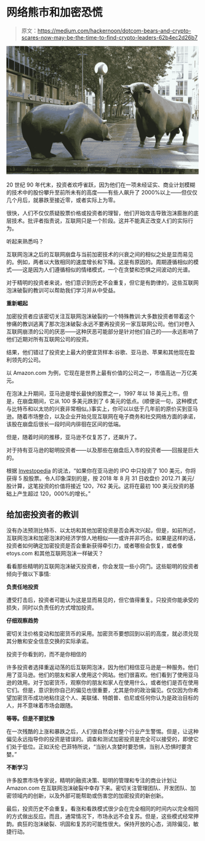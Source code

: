 # 网络熊市和加密恐慌

> 原文：<https://medium.com/hackernoon/dotcom-bears-and-crypto-scares-now-may-be-the-time-to-find-crypto-leaders-62b4ec2d26b7>

![](img/b92c904f4c6be27f2ab8b55ea306ba54.png)

20 世纪 90 年代末，投资者欢呼雀跃，因为他们在一项未经证实、商业计划模糊的技术中的股份攀升至前所未有的高度——有些人飙升了 2000%以上——但仅仅几个月后，就暴跌至接近零，或者实际上为零。

很快，人们不仅仅质疑股票价格或投资者的理智，他们开始攻击导致泡沫膨胀的底层技术。批评者指责说，互联网只是一个阶段。这并不能真正改变人们的实际行为。

听起来熟悉吗？

互联网泡沫之后的互联网崩盘与当前加密技术的兴衰之间的相似之处是显而易见的。例如，两者以大致相同的速度增长和下降。这是有原因的。周期遵循相似的模式——这是因为人们遵循相似的情绪模式，一个在贪婪和恐惧之间波动的光谱。

对于精明的投资者来说，他们意识到历史不会重复，但它是有韵律的，这些互联网泡沫破裂的教训可以帮助我们学习并从中受益。

**重新崛起**

加密投资者应该密切关注互联网泡沫破裂的一个特殊教训:大多数投资者带着这个惨痛的教训逃离了那次泡沫破裂:永远不要再投资另一家互联网公司。他们对卷入互联网崩溃的公司的厌恶——这种厌恶可能部分是针对他们自己的——永远影响了他们近期对所有互联网公司的投资。

结果，他们错过了投资史上最大的便宜货样本:谷歌、亚马逊、苹果和其他现在盈利领先的公司。

以 Amazon.com 为例，它现在是世界上最有价值的公司之一，市值高达一万亿美元。

在泡沫上升期间，亚马逊是增长最快的股票之一，1997 年以 18 美元上市。但是，在崩盘期间，它从 100 多美元跌到了 6 美元的低点。(顺便说一句，这种模式与比特币和以太坊的兴衰非常相似。)事实上，你可以以低于几年前的原价买到亚马逊。随着市场整合，以及企业开始兑现互联网在电子商务和社交网络方面的承诺，该股在崩盘后很长一段时间内徘徊在区间的低端。

但是，随着时间的推移，亚马逊不仅复苏了，还飙升了。

对于持有亚马逊的聪明投资者——以及那些在崩盘后入市的投资者——回报是巨大的。

根据 [Investopedia](https://www.investopedia.com/articles/investing/082715/if-you-had-invested-right-after-amazons-ipo.asp) 的说法，“如果你在亚马逊的 IPO 中只投资了 100 美元，你将获得 5 股股票。令人印象深刻的是，按 2018 年 8 月 31 日收盘价 2012.71 美元/股计算，这笔投资的价值将接近 120，762 美元。这将在最初 100 美元投资的基础上产生超过 120，000%的增长。”

## **给加密投资者的教训**

没有办法预测比特币、以太坊和其他加密投资是否会再次兴起，但是，如前所述，互联网泡沫和加密泡沫的经济学惊人地相似——或许并非巧合。如果是这样的话，投资者如何确定加密投资是否会重新获得牵引力，或者哪些会恢复，或者像 etoys.com 和其他互联网泡沫一样破灭？

看看那些精明的互联网泡沫破灭投资者，你会发现一些小窍门。这些聪明的投资者倾向于做以下事情:

**负责任地投资**

遭受打击后，投资者可能认为这是显而易见的，但它值得重复。只投资你能承受的损失，同时以负责任的方式增加投资。

**仔细观察趋势**

密切关注价格变动和加密货币的采用。加密货币要想回到以前的高度，就必须兑现其分散和安全信息交换的实际承诺。

投资于你看到的，而不是你相信的

许多投资者选择重返动荡的后互联网泡沫，因为他们相信亚马逊是一种服务。他们用了亚马逊。他们的朋友和家人使用这个网站。他们很喜欢。他们看到了使用亚马逊的效用。对于加密货币，观察你的朋友和家人在使用什么，或者他们是否在使用它们。但是，意识到你自己的偏见也很重要，尤其是你的政治偏见。仅仅因为你希望加密货币成功地粘住这个人、美联储、特朗普、伯尼或任何你认为是政治目标的人，并不意味着市场会跟随。

**等等。但是不要犹豫**

在一次残酷的上涨和暴跌之后，人们很自然会对整个行业产生警惕。但是，让这种偏见永远指导你的投资是错误的。调查和测试加密投资是完全可以接受的，即使它们处于低位。正如沃伦·巴菲特所说，“当别人贪婪时要恐惧，当别人恐惧时要贪婪。”

**不断学习**

许多股票市场专家说，精明的融资决策、聪明的管理和专注的商业计划让 Amazon.com 在互联网泡沫破裂中幸存下来。密切关注管理团队、开发团队、加密领域内的创新，以及外部可能帮助或伤害您的加密投资的新创新。

最后，投资历史不会重复。看涨和看跌模式很少会在完全相同的时间内以完全相同的方式做出反应。而且，通常情况下，市场永远不会复苏。但是，这些模式经常押韵。疯狂的泡沫破裂、巩固和复苏的可能性很大。保持开放的心态，消除偏见，敏捷行动。